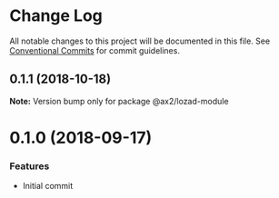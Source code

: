 # Change Log

All notable changes to this project will be documented in this file.
See [Conventional Commits](https://conventionalcommits.org) for commit guidelines.

## 0.1.1 (2018-10-18)

**Note:** Version bump only for package @ax2/lozad-module






# 0.1.0 (2018-09-17)


### Features

* Initial commit
